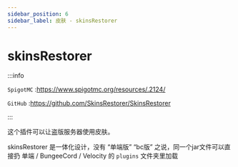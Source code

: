 ```yaml
---
sidebar_position: 6
sidebar_label: 皮肤 - skinsRestorer
---
```


# skinsRestorer

:::info

`SpigotMC` :https://www.spigotmc.org/resources/.2124/

`GitHub` :https://github.com/SkinsRestorer/SkinsRestorer

:::

这个插件可以让盗版服务器使用皮肤。

skinsRestorer 是一体化设计，没有 “单端版” “bc版” 之说，同一个jar文件可以直接扔 单端 / BungeeCord / Velocity 的 `plugins` 文件夹里加载
